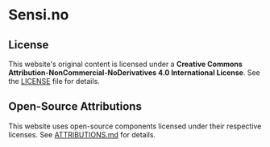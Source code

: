 # Sensi.no

## License

This website's original content is licensed under a **Creative Commons Attribution-NonCommercial-NoDerivatives 4.0 International License**. 
See the [LICENSE](./LICENSE) file for details.

## Open-Source Attributions

This website uses open-source components licensed under their respective licenses. See [ATTRIBUTIONS.md](./ATTRIBUTIONS.md) for details.
